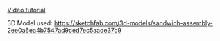 [Video tutorial](https://youtu.be/oCU5j5P20To)

3D Model used: https://sketchfab.com/3d-models/sandwich-assembly-2ee0a6ea4b7547ad9ced7ec5aade37c9
